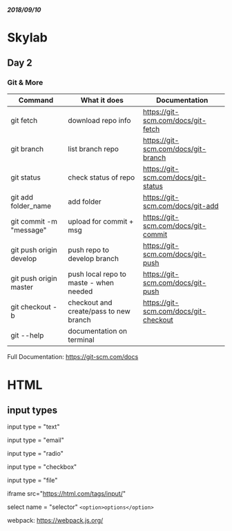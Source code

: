 ##### *2018/09/10*
# Skylab
## Day 2
### Git & More

|Command                  |What it does                               |Documentation                        |
|-------------------------|-------------------------------------------|-------------------------------------|
|git fetch                |download repo info                         |https://git-scm.com/docs/git-fetch   |
|git branch               |list branch repo                           |https://git-scm.com/docs/git-branch  |
|git status               |check status of repo                       |https://git-scm.com/docs/git-status  |               
|git add folder_name      |add folder                                 |https://git-scm.com/docs/git-add     |
|git commit -m "message"  |upload for commit + msg                    |https://git-scm.com/docs/git-commit  |
|git push origin develop  |push repo to develop branch                |https://git-scm.com/docs/git-push    |
|git push origin master   |push local repo to maste - when needed     |https://git-scm.com/docs/git-push    |
|git checkout -b          |checkout and create/pass to new branch     |https://git-scm.com/docs/git-checkout|
|git --help               |documentation on terminal                  |                                     |

Full Documentation: https://git-scm.com/docs

# HTML
## input types

input type = "text"

input type = "email"

input type = "radio"

input type = "checkbox"

input type = "file"

iframe src="https://html.com/tags/input/"

select name = "selector" ```<option>options</option>```

webpack: https://webpack.js.org/

